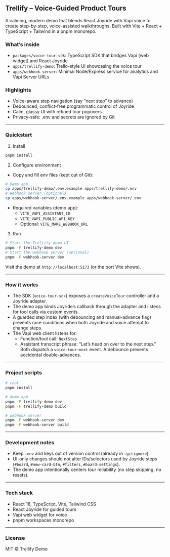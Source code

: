 ## Trellify – Voice-Guided Product Tours

A calming, modern demo that blends React Joyride with Vapi voice to create step-by-step, voice-assisted walkthroughs. Built with Vite + React + TypeScript + Tailwind in a pnpm monorepo.

### What’s inside
- `packages/voice-tour-sdk`: TypeScript SDK that bridges Vapi (web widget) and React Joyride
- `apps/trellify-demo`: Trello-style UI showcasing the voice tour
- `apps/webhook-server`: Minimal Node/Express service for analytics and Vapi Server URLs

### Highlights
- Voice-aware step navigation (say “next step” to advance)
- Debounced, conflict-free programmatic control of Joyride
- Calm, glassy UI with refined tour popovers
- Privacy-safe: .env and secrets are ignored by Git

---

### Quickstart

1) Install
```bash
pnpm install
```

2) Configure environment
- Copy and fill env files (kept out of Git):
```bash
# Demo app
cp apps/trellify-demo/.env.example apps/trellify-demo/.env
# Webhook server (optional)
cp apps/webhook-server/.env.example apps/webhook-server/.env
```
- Required variables (demo app):
  - `VITE_VAPI_ASSISTANT_ID`
  - `VITE_VAPI_PUBLIC_API_KEY`
  - Optional: `VITE_MAKE_WEBHOOK_URL`

3) Run
```bash
# Start the Trellify demo UI
pnpm -F trellify-demo dev
# Start the webhook server (optional)
pnpm -F webhook-server dev
```
Visit the demo at `http://localhost:5173` (or the port Vite shows).

---

### How it works
- The SDK (`voice-tour-sdk`) exposes a `createVoiceTour` controller and a Joyride adapter.
- The demo app binds Joyride’s callback through the adapter and listens for tool calls via custom events.
- A guarded step index (with debouncing and manual-advance flag) prevents race conditions when both Joyride and voice attempt to change steps.
- The Vapi web client listens for:
  - Function/tool call: `NextStep`
  - Assistant transcript phrase: “Let’s head on over to the next step.”
  Both dispatch a `voice-tour:next` event. A debounce prevents accidental double-advances.

---

### Project scripts
```bash
# root
pnpm install

# demo app
pnpm -F trellify-demo dev
pnpm -F trellify-demo build

# webhook server
pnpm -F webhook-server dev
pnpm -F webhook-server build
```

---

### Development notes
- Keep `.env` and keys out of version control (already in `.gitignore`).
- UI-only changes should not alter IDs/selectors used by Joyride steps (`#board`, `#new-card-btn`, `#filters`, `#board-settings`).
- The demo app intentionally centers tour reliability (no step skipping, no resets).

---

### Tech stack
- React 18, TypeScript, Vite, Tailwind CSS
- React Joyride for guided tours
- Vapi web widget for voice
- pnpm workspaces monorepo

---

### License
MIT © Trellify Demo 